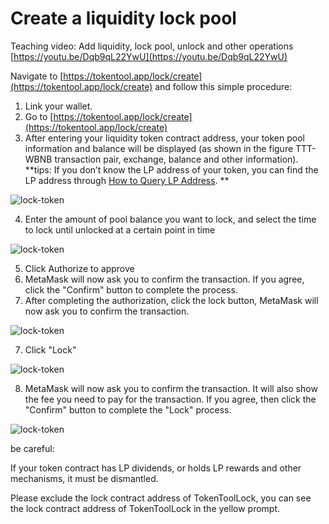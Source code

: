 # Create a liquidity lock pool



Teaching video: Add liquidity, lock pool, unlock and other operations [https://youtu.be/Dqb9qL22YwU](https://youtu.be/Dqb9qL22YwU)



Navigate to [https://tokentool.app/lock/create](https://tokentool.app/lock/create) and follow this simple procedure:

1. Link your wallet.
2. Go to [https://tokentool.app/lock/create](https://tokentool.app/lock/create)
3. After entering your liquidity token contract address, your token pool information and balance will be displayed (as shown in the figure TTT-WBNB transaction pair, exchange, balance and other information).
     **tips: If you don’t know the LP address of your token, you can find the LP address through [How to Query LP Address](https://docs.tokentool.app/common-problem/how-to-find-liquidity). **

![lock-token](../.gitbook/assets/lock/Snipaste_2022-05-08_23-15-41.png)

4. Enter the amount of pool balance you want to lock, and select the time to lock until unlocked at a certain point in time

![lock-token](../.gitbook/assets/lock/Snipaste_2022-11-25_22-41-21.png)


5. Click Authorize to approve
5. MetaMask will now ask you to confirm the transaction. If you agree, click the "Confirm" button to complete the process.
6. After completing the authorization, click the lock button, MetaMask will now ask you to confirm the transaction.

![lock-token](../.gitbook/assets/lock/Snipaste_2022-11-25_22-44-12.png)

7. Click "Lock"

![lock-token](../.gitbook/assets/lock/Snipaste_2022-11-25_22-45-13.png)


8. MetaMask will now ask you to confirm the transaction. It will also show the fee you need to pay for the transaction. If you agree, then click the "Confirm" button to complete the "Lock" process.

![lock-token](../.gitbook/assets/lock/Snipaste_2022-11-25_22-49-25.png)


be careful:

If your token contract has LP dividends, or holds LP rewards and other mechanisms, it must be dismantled.

Please exclude the lock contract address of TokenToolLock, you can see the lock contract address of TokenToolLock in the yellow prompt.